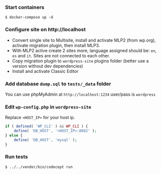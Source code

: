### Start containers
```
$ docker-compose up -d
```

### Configure site on http://localhost
- Convert single site to Multisite, install and activate MLP2 (from wp.org), activate migration plugin, then install MLP3.
- With MLP2 active create 2 sites more, language assigned should be: `en`, `es` and `it`. Sites are not connected to each other.
- Copy migration plugin to `wordpress-site` plugins folder (better use a version without dev dependencies)
- Install and activate Classic Editor

### Add database `dump.sql` to `tests/_data` folder
You can use phpMyAdmin at `http://localhost:1234` user/pass is `wordpress` 

### Edit `wp-config.php` in `wordpress-site`
Replace `<HOST_IP>` for your host ip.
```php
if ( defined( 'WP_CLI' ) && WP_CLI ) {
    define( 'DB_HOST', '<HOST_IP>:8082' );
} else {
    define( 'DB_HOST', 'mysql' );
}
```

### Run tests
`$ ../../vendor/bin/codecept run`
